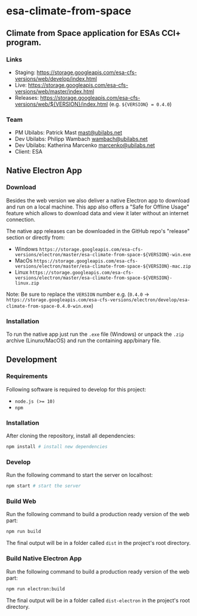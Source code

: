 # esa-climate-from-space

## Climate from Space application for ESAs CCI+ program.

### Links

- Staging: https://storage.googleapis.com/esa-cfs-versions/web/develop/index.html
- Live: https://storage.googleapis.com/esa-cfs-versions/web/master/index.html
- Releases: https://storage.googleapis.com/esa-cfs-versions/web/${VERSION}/index.html (e.g. `${VERSION} = 0.4.0`)

### Team

- PM Ubilabs: Patrick Mast <mast@ubilabs.net>
- Dev Ubilabs: Philipp Wambach <wambach@ubilabs.net>
- Dev Ubilabs: Katherina Marcenko <marcenko@ubilabs.net>
- Client: ESA

## Native Electron App

### Download

Besides the web version we also deliver a native Electron app to download and run on a local machine. This app also offers a "Safe for Offline Usage" feature which allows to download data and view it later without an internet connection.

The native app releases can be downloaded in the GitHub repo's "release" section or directly from:

- Windows `https://storage.googleapis.com/esa-cfs-versions/electron/master/esa-climate-from-space-${VERSION}-win.exe`
- MacOs `https://storage.googleapis.com/esa-cfs-versions/electron/master/esa-climate-from-space-${VERSION}-mac.zip`
- Linux `https://storage.googleapis.com/esa-cfs-versions/electron/master/esa-climate-from-space-${VERSION}-linux.zip`

Note: Be sure to replace the `VERSION` number e.g. (`0.4.0` -> `https://storage.googleapis.com/esa-cfs-versions/electron/develop/esa-climate-from-space-0.4.0-win.exe`)

### Installation

To run the native app just run the `.exe` file (Windows) or unpack the `.zip` archive (Linunx/MacOS) and run the containing app/binary file.

## Development

### Requirements

Following software is required to develop for this project:

- `node.js (>= 10)`
- `npm`

### Installation

After cloning the repository, install all dependencies:

```sh
npm install # install new dependencies
```

### Develop

Run the following command to start the server on localhost:

```sh
npm start # start the server
```

### Build Web

Run the following command to build a production ready version of the web part:

```sh
npm run build
```

The final output will be in a folder called `dist` in the project's root directory.

### Build Native Electron App

Run the following command to build a production ready version of the web part:

```sh
npm run electron:build
```

The final output will be in a folder called `dist-electron` in the project's root directory.

